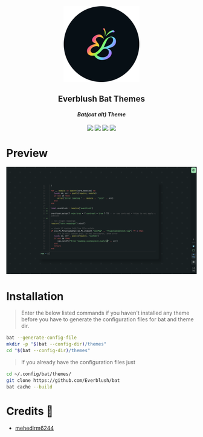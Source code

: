 <div align="center">
<img  src="https://raw.githubusercontent.com/Everblush/assets/main/logo.png" height="200px" width="200px" alt="logo">
</div> 

<h2 align="center">Everblush Bat Themes</h2>

<p>
<h4 align="center"> <i>Bat(cat alt) Theme</i> </h4>
</p> 

<p align="center">
<img src="https://img.shields.io/github/stars/Everblush/bat?color=e5c76b&labelColor=141b1e&style=for-the-badge"> <img src="https://img.shields.io/github/issues/Everblush/bat?=67b0e8&labelColor=141b1e&style=for-the-badge">
<img src="https://img.shields.io/static/v1?label=license&message=MIT&color=8ccf7e&labelColor=141b1e&style=for-the-badge">
<img src="https://img.shields.io/github/forks/Everblush/bat?color=e57474&labelColor=141b1estyle=for-the-badge"> 
</p>

# Preview
<p align="center">
<img src="https://raw.githubusercontent.com/Everblush/assets/main/bat/bat.png" alt="Preview Image">
</p>

# Installation

>Enter the below listed commands if you haven't installed any theme before you have to generate the configuration files for bat and theme dir.

```sh 
bat --generate-config-file
mkdir -p "$(bat --config-dir)/themes"
cd "$(bat --config-dir)/themes"
```

>If you already have the configuration files just  
```sh
cd ~/.config/bat/themes/
git clone https://github.com/Everblush/bat
bat cache --build
```

# Credits 💝
- [mehedirm6244](https://github.com/mehedirm6244)
